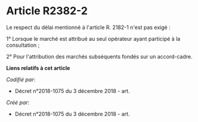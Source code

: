 # Article R2382-2

Le respect du délai mentionné à l'article R. 2182-1 n'est pas exigé :

1° Lorsque le marché est attribué au seul opérateur ayant participé à la consultation ;

2° Pour l'attribution des marchés subséquents fondés sur un accord-cadre.

**Liens relatifs à cet article**

_Codifié par_:

  - Décret n°2018-1075 du 3 décembre 2018 - art.

_Créé par_:

  - Décret n°2018-1075 du 3 décembre 2018 - art.

